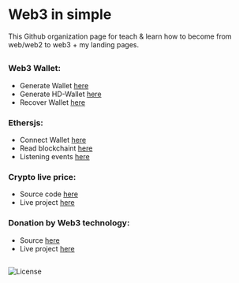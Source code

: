 # Web3 in simple

This Github organization page for teach & learn how to become from web/web2 to web3 + my landing pages.

##

### Web3 Wallet:
- Generate Wallet [here](https://github.com/sol-app/web3-wallet/tree/main/generate-wallet) 
- Generate HD-Wallet [here](https://github.com/sol-app/web3-wallet/tree/main/generate-hdwallet) 
- Recover Wallet [here](https://github.com/sol-app/web3-wallet/tree/main/recover-wallet) 

### Ethersjs:
- Connect Wallet [here](https://github.com/sol-app/ethersjs/tree/main/connect) 
- Read blockchaint [here](https://github.com/sol-app/ethersjs/tree/main/read) 
- Listening events [here](https://github.com/sol-app/ethersjs/tree/main/listen-event) 

### Crypto live price:
- Source code [here](https://github.com/sol-app/crypto-price) 
- Live project [here](https://sol-app.github.io/crypto-price/) 

### Donation by Web3 technology:
- Source [here](https://github.com/sol-app/Donation) 
- Live project [here](https://sol-app.github.io/Donation/) 

##

![License](https://img.shields.io/badge/License-MIT-blue)

